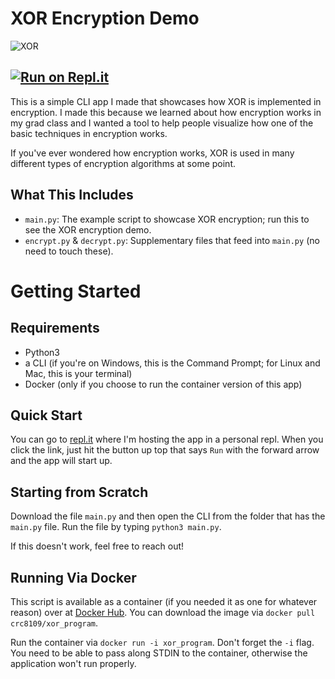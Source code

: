 # XOR Encryption Demo
![XOR](https://user-images.githubusercontent.com/56422761/165651711-3a9c08c4-0959-4607-9cea-805b10c4e8f3.png)
## [![Run on Repl.it](https://repl.it/badge/github/crc8109/XOR-Encryption)](https://repl.it/github/crc8109/XOR-Encryption)

This is a simple CLI app I made that showcases how XOR is implemented in encryption. I made this because we learned about how encryption works in my grad class and I wanted a tool to help people visualize how one of the basic techniques in encryption works.

If you've ever wondered how encryption works, XOR is used in many different types of encryption algorithms at some point.

## What This Includes
* `main.py`: The example script to showcase XOR encryption; run this to see the XOR encryption demo.
* `encrypt.py` & `decrypt.py`: Supplementary files that feed into `main.py` (no need to touch these).

# Getting Started

## Requirements
* Python3
* a CLI (if you're on Windows, this is the Command Prompt; for Linux and Mac, this is your terminal)
* Docker (only if you choose to run the container version of this app)

## Quick Start
You can go to [repl.it](https://repl.it/@crc8109/XOR-Encryption#.replit) where I'm hosting the app in a personal repl. When you click the link, just hit the button up top that says `Run` with the forward arrow and the app will start up.

## Starting from Scratch
Download the file `main.py` and then open the CLI from the folder that has the `main.py` file. Run the file by typing `python3 main.py`.

If this doesn't work, feel free to reach out!

## Running Via Docker
This script is available as a container (if you needed it as one for whatever reason) over at [Docker Hub](https://hub.docker.com/r/crc8109/xor_program). You can download the image via `docker pull crc8109/xor_program`.

Run the container via `docker run -i xor_program`. Don't forget the `-i` flag. You need to be able to pass along STDIN to the container, otherwise the application won't run properly.
